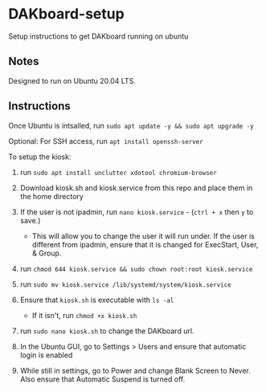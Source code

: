 # DAKboard-setup
Setup instructions to get DAKboard running on ubuntu

## Notes

Designed to run on Ubuntu 20.04 LTS.

## Instructions

Once Ubuntu is intsalled, run `sudo apt update -y && sudo apt upgrade -y`

Optional: For SSH access, run `apt install openssh-server`

To setup the kiosk:

1. run `sudo apt install unclutter xdotool chromium-browser`

2. Download kiosk.sh and kiosk.service from this repo and place them in the home directory

3. If the user is not ipadmin, run `nano kiosk.service` - (`ctrl + x` then `y` to save.)
   - This will allow you to change the user it will run under. If the user is different from ipadmin, ensure that it is changed for ExecStart, User, & Group.

4. run `chmod 644 kiosk.service && sudo chown root:root kiosk.service`

5. run `sudo mv kiosk.service /lib/systemd/system/kiosk.service`

6. Ensure that ```kiosk.sh``` is executable with `ls -al` 
   - If it isn't, run ```chmod +x kiosk.sh```
   
7. run `sudo nano kiosk.sh` to change the DAKboard url.

8. In the Ubuntu GUI, go to Settings > Users and ensure that automatic login is enabled

9. While still in settings, go to Power and change Blank Screen to Never. Also ensure that Automatic Suspend is turned off.
